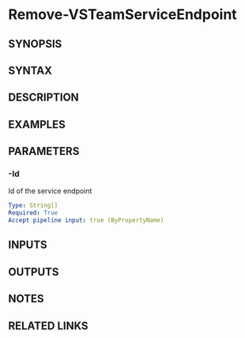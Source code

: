 <!-- #include "./common/header.md" -->

# Remove-VSTeamServiceEndpoint

## SYNOPSIS

<!-- #include "./synopsis/Remove-VSTeamServiceEndpoint.md" -->

## SYNTAX

## DESCRIPTION

<!-- #include "./synopsis/Remove-VSTeamServiceEndpoint.md" -->

## EXAMPLES

## PARAMETERS

<!-- #include "./params/projectName.md" -->

### -Id

Id of the service endpoint

```yaml
Type: String[]
Required: True
Accept pipeline input: true (ByPropertyName)
```

<!-- #include "./params/force.md" -->

## INPUTS

## OUTPUTS

## NOTES

## RELATED LINKS